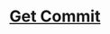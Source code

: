# [Get Commit](https://app.codesignal.com/arcade/python-arcade/slithering-in-strings/FmSEJMu8fbybQ7Ka4/)
